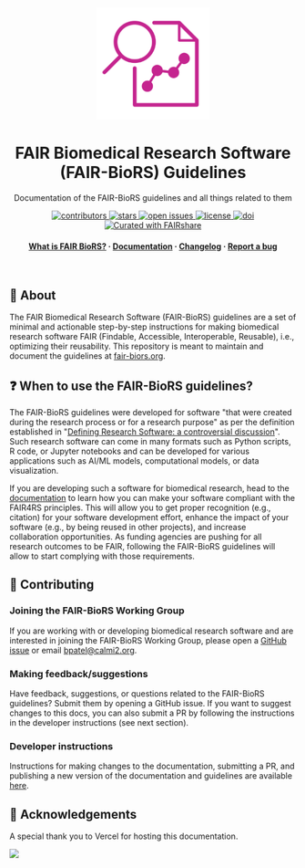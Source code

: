 <div align="center">

  <img src="static/img/fairbio-rs.png" alt="logo" width="200" height="auto" />
  <h1>FAIR Biomedical Research Software (FAIR-BioRS) Guidelines</h1>
  
  <p>
    Documentation of the FAIR-BioRS guidelines and all things related to them
  </p>

<p>
  <a href="https://github.com/FAIR-BioRS/Docs/graphs/contributors">
    <img src="https://img.shields.io/github/contributors/FAIR-BioRS/Docs.svg?style=flat-square" alt="contributors" />
  </a>
  <a href="https://github.com/FAIR-BioRS/Docs/stargazers">
    <img src="https://img.shields.io/github/stars/FAIR-BioRS/Docs.svg?style=flat-square" alt="stars" />
  </a>
  <a href="https://github.com/FAIR-BioRS/Docs/issues/">
    <img src="https://img.shields.io/github/issues/FAIR-BioRS/Docs.svg?style=flat-square" alt="open issues" />
  </a>
  <a href="https://github.com/FAIR-BioRS/Docs/blob/main/LICENSE">
    <img src="https://img.shields.io/github/license/FAIR-BioRS/Docs.svg?style=flat-square" alt="license" />
  </a>
  <a href="https://doi.org/10.5281/zenodo.6407300">
    <img src="https://zenodo.org/badge/DOI/10.5281/zenodo.6407300.svg" alt="doi" />
  </a>
  <a href="https://fairdataihub.org/fairshare">
    <img src="https://img.shields.io/badge/Curated%20with-FAIRshare-yellow" alt="Curated with FAIRshare" />
  </a>
</p>
   
<h4>
    <a href="https://docs.sodaforsparc.io/docs/intro">What is FAIR BioRS?</a>
  <span> · </span>
    <a href="https://docs.sodaforsparc.io/">Documentation</a>
  <span> · </span>
    <a href="https://docs.sodaforsparc.io/docs/developer-documentation/changelog">Changelog</a>
  <span> · </span>
    <a href="https://github.com/FAIR-BioRS/Docs/issues/">Report a bug</a>
  </h4>
</div>

<br />

## :star2: About

The FAIR Biomedical Research Software (FAIR-BioRS) guidelines are a set of minimal and actionable step-by-step instructions for making biomedical research software FAIR (Findable, Accessible, Interoperable, Reusable), i.e., optimizing their reusability. This repository is meant to maintain and document the guidelines at [fair-biors.org](https://fair-biors.org/).

## :question: When to use the FAIR-BioRS guidelines?

The FAIR-BioRS guidelines were developed for software "that were created during the research process or for a research purpose" as per the definition established in "[Defining Research Software: a controversial discussion](https://doi.org/10.5281/zenodo.5504016)". Such research software can come in many formats such as Python scripts, R code, or Jupyter notebooks and can be developed for various applications such as AI/ML models, computational models, or data visualization.

If you are developing such a software for biomedical research, head to the [documentation](https://fair-biors.org/docs/guidelines) to learn how you can make your software compliant with the FAIR4RS principles. This will allow you to get proper recognition (e.g., citation) for your software development effort, enhance the impact of your software (e.g., by being reused in other projects), and increase collaboration opportunities. As funding agencies are pushing for all research outcomes to be FAIR, following the FAIR-BioRS guidelines will allow to start complying with those requirements.

## :wave: Contributing

### Joining the FAIR-BioRS Working Group

If you are working with or developing biomedical research software and are interested in joining the FAIR-BioRS Working Group, please open a [GitHub issue](https://github.com/FAIR-BioRS/Docs/issues) or email bpatel@calmi2.org.

### Making feedback/suggestions

Have feedback, suggestions, or questions related to the FAIR-BioRS guidelines? Submit them by opening a GitHub issue. If you want to suggest changes to this docs, you can also submit a PR by following the instructions in the developer instructions (see next section).

### Developer instructions

Instructions for making changes to the documentation, submitting a PR, and publishing a new version of the documentation and guidelines are available [here]().

## :gem: Acknowledgements

A special thank you to Vercel for hosting this documentation.

<a href="https://vercel.com/?utm_source=fairdataihub&utm_campaign=oss" target="_blank">
  <img src="https://www.datocms-assets.com/31049/1618983297-powered-by-vercel.svg"  width="auto"/>
</a>
